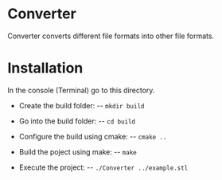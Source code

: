 Converter
=========

Converter converts different file formats into other file formats.

Installation
============
In the console (Terminal) go to this directory.

* Create the build folder: -- `mkdir build`

* Go into the build folder: -- `cd build`

* Configure the build using cmake: -- `cmake ..`

* Build the poject using make: -- `make`

* Execute the project: -- `./Converter ../example.stl`



